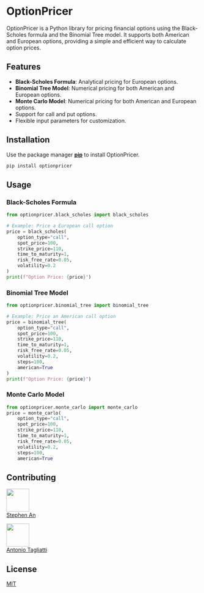 # OptionPricer

OptionPricer is a Python library for pricing financial options using the Black-Scholes formula and the Binomial Tree model. It supports both American and European options, providing a simple and efficient way to calculate option prices.

## Features

- **Black-Scholes Formula**: Analytical pricing for European options.
- **Binomial Tree Model**: Numerical pricing for both American and European options.
- **Monte Carlo Model**: Numerical pricing for both American and European options.
- Support for call and put options.
- Flexible input parameters for customization.

## Installation

Use the package manager [**pip**](https://pip.pypa.io/en/stable/) to install OptionPricer.

```bash
pip install optionpricer
```

## Usage
### Black-Scholes Formula

```python
from optionpricer.black_scholes import black_scholes

# Example: Price a European call option
price = black_scholes(
    option_type="call",
    spot_price=100,
    strike_price=110,
    time_to_maturity=1,
    risk_free_rate=0.05,
    volatility=0.2
)
print(f"Option Price: {price}")
```
### Binomial Tree Model

```python
from optionpricer.binomial_tree import binomial_tree

# Example: Price an American call option
price = binomial_tree(
    option_type="call",
    spot_price=100,
    strike_price=110,
    time_to_maturity=1,
    risk_free_rate=0.05,
    volatility=0.2,
    steps=100,
    american=True
)
print(f"Option Price: {price}")
```
### Monte Carlo Model
```python
from optionpricer.monte_carlo import monte_carlo
price = monte_carlo(
    option_type="call",
    spot_price=100,
    strike_price=110,
    time_to_maturity=1,
    risk_free_rate=0.05,
    volatility=0.2,
    steps=100,
    american=True
```
## Contributing
[<img src="https://github.com/stephenminan.png" width="60px;"/><br /><sub><a href="https://github.com/stephenminan">Stephen An</a></sub>](https://github.com/stephenminan) 

[<img src="https://github.com/AntonioTagliatti.png" width="60px;"/><br /><sub><a href="https://github.com/AntonioTagliatti">Antonio Tagliatti</a></sub>](https://github.com/AntonioTagliatti)


## License
[MIT](https://choosealicense.com/licenses/mit/)

